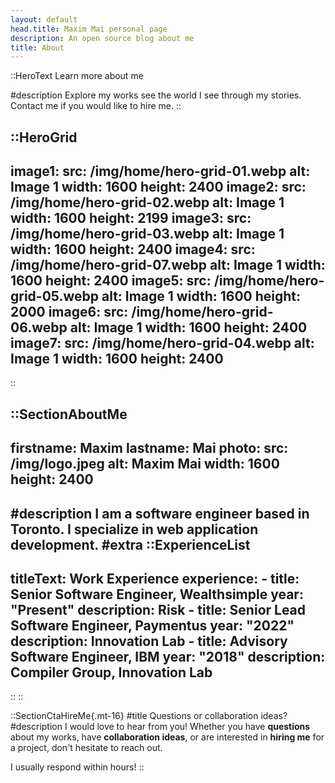```yaml
---
layout: default
head.title: Maxim Mai personal page
description: An open source blog about me
title: About
---
```


::HeroText
Learn more about me

#description
Explore my works see the world I see through my stories. Contact me if you would like to hire me.
::

::HeroGrid
---
image1:
  src: /img/home/hero-grid-01.webp
  alt: Image 1
  width: 1600
  height: 2400
image2:
  src: /img/home/hero-grid-02.webp
  alt: Image 1
  width: 1600
  height: 2199
image3:
  src: /img/home/hero-grid-03.webp
  alt: Image 1
  width: 1600
  height: 2400
image4:
  src: /img/home/hero-grid-07.webp
  alt: Image 1
  width: 1600
  height: 2400
image5:
  src: /img/home/hero-grid-05.webp
  alt: Image 1
  width: 1600
  height: 2000
image6:
  src: /img/home/hero-grid-06.webp
  alt: Image 1
  width: 1600
  height: 2400
image7:
  src: /img/home/hero-grid-04.webp
  alt: Image 1
  width: 1600
  height: 2400
---
::

::SectionAboutMe
---
firstname: Maxim 
lastname: Mai
photo:
  src: /img/logo.jpeg
  alt: Maxim Mai
  width: 1600
  height: 2400
---
#description
I am a software engineer based in Toronto. I specialize in __web application development__.
#extra
  ::ExperienceList
  ---
  titleText: Work Experience
  experience:
    - title: Senior Software Engineer, Wealthsimple
      year: "Present"
      description: Risk
    - title: Senior Lead Software Engineer, Paymentus
      year: "2022"
      description: Innovation Lab
    - title: Advisory Software Engineer, IBM
      year: "2018"
      description: Compiler Group, Innovation Lab
  ---
  ::
::


::SectionCtaHireMe{.mt-16}
#title
Questions or collaboration ideas?
#description
I would love to hear from you! Whether you have __questions__ about my works, have __collaboration ideas__, or are interested in __hiring me__ for a project, don't hesitate to reach out.

I usually respond within hours!
::
